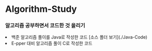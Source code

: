 # Algorithm-Study
### 알고리즘 공부하면서 코드한 것 올리기
 <li> 백준 알고리즘 풀이를 Java로 작성한 코드 [소스 폴더 보기](./Java-Code)
 <li> E-pper 대비 알고리즘 풀이 C로 작성한 코드
